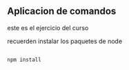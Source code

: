 ## Aplicacion de comandos

este es el ejercicio del curso

recuerden instalar los paquetes de node

```

npm install

```